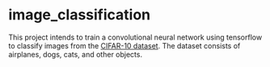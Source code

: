 # image_classification

This project intends to train a convolutional neural network using tensorflow to classify images from the [CIFAR-10 dataset](https://www.cs.toronto.edu/~kriz/cifar.html). The dataset consists of airplanes, dogs, cats, and other objects.
